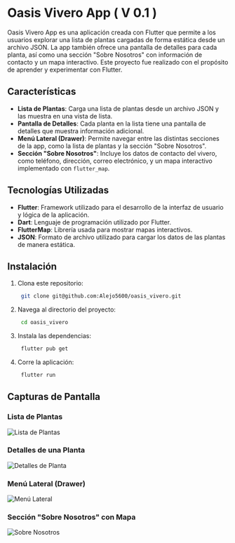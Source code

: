 # Oasis Vivero App ( V 0.1 ) 

Oasis Vivero App es una aplicación creada con Flutter que permite a los usuarios explorar una lista de plantas cargadas de forma estática desde un archivo JSON. La app también ofrece una pantalla de detalles para cada planta, así como una sección "Sobre Nosotros" con información de contacto y un mapa interactivo. Este proyecto fue realizado con el propósito de aprender y experimentar con Flutter.

## Características

- **Lista de Plantas**: Carga una lista de plantas desde un archivo JSON y las muestra en una vista de lista.
- **Pantalla de Detalles**: Cada planta en la lista tiene una pantalla de detalles que muestra información adicional.
- **Menú Lateral (Drawer)**: Permite navegar entre las distintas secciones de la app, como la lista de plantas y la sección "Sobre Nosotros".
- **Sección "Sobre Nosotros"**: Incluye los datos de contacto del vivero, como teléfono, dirección, correo electrónico, y un mapa interactivo implementado con `flutter_map`.
  
## Tecnologías Utilizadas

- **Flutter**: Framework utilizado para el desarrollo de la interfaz de usuario y lógica de la aplicación.
- **Dart**: Lenguaje de programación utilizado por Flutter.
- **FlutterMap**: Librería usada para mostrar mapas interactivos.
- **JSON**: Formato de archivo utilizado para cargar los datos de las plantas de manera estática.

## Instalación

1. Clona este repositorio:

   ```bash
    git clone git@github.com:Alejo5600/oasis_vivero.git
   ```  
2. Navega al directorio del proyecto:

   ```bash
    cd oasis_vivero
   ``` 
3. Instala las dependencias:

   ```bash
    flutter pub get
   ``` 
4. Corre la aplicación:

   ```bash
    flutter run
   ``` 

## Capturas de Pantalla

### Lista de Plantas
![Lista de Plantas](assets/screenshots/lista_plantas.png)

### Detalles de una Planta
![Detalles de Planta](assets/screenshots/detalles_planta.png)

### Menú Lateral (Drawer)
![Menú Lateral](assets/screenshots/menu_lateral.png)

### Sección "Sobre Nosotros" con Mapa
![Sobre Nosotros](assets/screenshots/sobre_nosotros_mapa.png)
